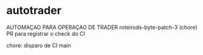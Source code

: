 # autotrader
AUTOMAÇAO PARA OPERAÇAO DE TRADER
roteirods-byte-patch-3
(chore) PR para registrar o check do CI

chore: disparo de CI
main
